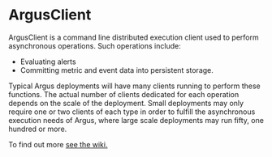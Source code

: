 ArgusClient
=========
ArgusClient is a command line distributed execution client used to perform asynchronous operations.  Such operations include:
* Evaluating alerts
* Committing metric and event data into persistent storage.

Typical Argus deployments will have many clients running to perform these functions.  The actual number of clients dedicated for each operation depends on the scale of the deployment.  Small deployments may only require one or two clients of each type in order to fulfill the asynchronous execution needs of Argus, where large scale deployments may run fifty, one hundred or more.

To find out more [see the wiki.](https://github.com/SalesforceEng/Argus/wiki)

